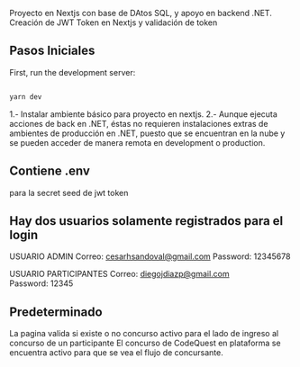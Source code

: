 Proyecto en Nextjs con base de DAtos SQL, y apoyo en backend .NET. 
Creación de JWT Token en Nextjs y validación de token

## Pasos Iniciales

First, run the development server:

```bash

yarn dev

```

1.- Instalar ambiente básico para proyecto en nextjs.
2.- Aunque ejecuta acciones de back en .NET, éstas no requieren instalaciones extras de ambientes de producción en .NET, puesto que se encuentran en la nube y se pueden acceder de manera remota en development o production.



## Contiene .env

para la secret seed de jwt token



## Hay dos usuarios solamente registrados para el login

USUARIO ADMIN
Correo: cesarhsandoval@gmail.com
Password: 12345678

USUARIO PARTICIPANTES
Correo: diegojdiazp@gmail.com           
Password: 12345

## Predeterminado
La pagina valida si existe o no concurso activo para el lado de ingreso al concurso de un participante
El concurso de CodeQuest en plataforma se encuentra activo para que se vea el flujo de concursante.

